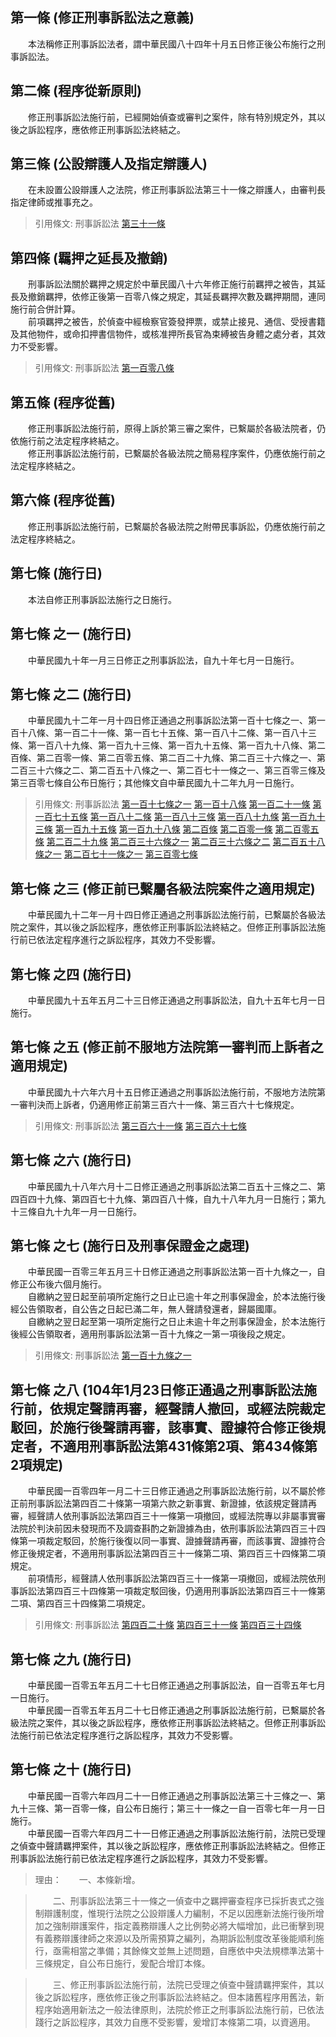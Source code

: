 第一條 (修正刑事訴訟法之意義)
-----------------------------
　　本法稱修正刑事訴訟法者，謂中華民國八十四年十月五日修正後公布施行之刑事訴訟法。  


第二條 (程序從新原則)
---------------------
　　修正刑事訴訟法施行前，已經開始偵查或審判之案件，除有特別規定外，其以後之訴訟程序，應依修正刑事訴訟法終結之。  


第三條 (公設辯護人及指定辯護人)
-------------------------------
　　在未設置公設辯護人之法院，修正刑事訴訟法第三十一條之辯護人，由審判長指定律師或推事充之。  
> 引用條文: 刑事訴訟法 [第三十一條](../../法務/刑事/刑事訴訟法.md#第三十一條-強制辯護案件與指定辯護人)



第四條 (羈押之延長及撤銷)
-------------------------
　　刑事訴訟法關於羈押之規定於中華民國八十六年修正施行前羈押之被告，其延長及撤銷羈押，依修正後第一百零八條之規定，其延長羈押次數及羈押期間，連同施行前合併計算。  
　　前項羈押之被告，於偵查中經檢察官簽發押票，或禁止接見、通信、受授書籍及其他物件，或命扣押書信物件，或核准押所長官為束縛被告身體之處分者，其效力不受影響。  
> 引用條文: 刑事訴訟法 [第一百零八條](../../法務/刑事/刑事訴訟法.md#第一百零八條-羈押之期間)



第五條 (程序從舊)
-----------------
　　修正刑事訴訟法施行前，原得上訴於第三審之案件，已繫屬於各級法院者，仍依施行前之法定程序終結之。  
　　修正刑事訴訟法施行前，已繫屬於各級法院之簡易程序案件，仍應依施行前之法定程序終結之。  


第六條 (程序從舊)
-----------------
　　修正刑事訴訟法施行前，已繫屬於各級法院之附帶民事訴訟，仍應依施行前之法定程序終結之。  


第七條 (施行日)
---------------
　　本法自修正刑事訴訟法施行之日施行。  


第七條 之一 (施行日)
--------------------
　　中華民國九十年一月三日修正之刑事訴訟法，自九十年七月一日施行。  


第七條 之二 (施行日)
--------------------
　　中華民國九十二年一月十四日修正通過之刑事訴訟法第一百十七條之一、第一百十八條、第一百二十一條、第一百七十五條、第一百八十二條、第一百八十三條、第一百八十九條、第一百九十三條、第一百九十五條、第一百九十八條、第二百條、第二百零一條、第二百零五條、第二百二十九條、第二百三十六條之一、第二百三十六條之二、第二百五十八條之一、第二百七十一條之一、第三百零三條及第三百零七條自公布日施行；其他條文自中華民國九十二年九月一日施行。  
> 引用條文: 刑事訴訟法 [第一百十七條之一](../../法務/刑事/刑事訴訟法.md#第一百十七條之一) [第一百十八條](../../法務/刑事/刑事訴訟法.md#第一百十八條-保證金之沒入) [第一百二十一條](../../法務/刑事/刑事訴訟法.md#第一百二十一條-有關羈押各項處分之裁定或命令機關) [第一百七十五條](../../法務/刑事/刑事訴訟法.md#第一百七十五條-傳喚證人之傳票) [第一百八十二條](../../法務/刑事/刑事訴訟法.md#第一百八十二條-拒絕證言－業務關係) [第一百八十三條](../../法務/刑事/刑事訴訟法.md#第一百八十三條-拒絕證言原因之釋明) [第一百八十九條](../../法務/刑事/刑事訴訟法.md#第一百八十九條-結文之作成) [第一百九十三條](../../法務/刑事/刑事訴訟法.md#第一百九十三條-拒絕具結或證言及不實具結之處罰) [第一百九十五條](../../法務/刑事/刑事訴訟法.md#第一百九十五條-囑託訊問證人) [第一百九十八條](../../法務/刑事/刑事訴訟法.md#第一百九十八條-鑑定人之選任) [第二百條](../../法務/刑事/刑事訴訟法.md#第二百條-聲請拒卻鑑定人之原因及時期) [第二百零一條](../../法務/刑事/刑事訴訟法.md#第二百零一條-拒卻鑑定人之程序) [第二百零五條](../../法務/刑事/刑事訴訟法.md#第二百零五條-鑑定之必要處分) [第二百二十九條](../../法務/刑事/刑事訴訟法.md#第二百二十九條-協助檢察官偵查之司法警察官) [第二百三十六條之一](../../法務/刑事/刑事訴訟法.md#第二百三十六條之一) [第二百三十六條之二](../../法務/刑事/刑事訴訟法.md#第二百三十六條之二) [第二百五十八條之一](../../法務/刑事/刑事訴訟法.md#第二百五十八條之一) [第二百七十一條之一](../../法務/刑事/刑事訴訟法.md#第二百七十一條之一) [第三百零七條](../../法務/刑事/刑事訴訟法.md#第三百零七條-言詞審理之例外)



第七條 之三 (修正前已繫屬各級法院案件之適用規定)
------------------------------------------------
　　中華民國九十二年一月十四日修正通過之刑事訴訟法施行前，已繫屬於各級法院之案件，其以後之訴訟程序，應依修正刑事訴訟法終結之。但修正刑事訴訟法施行前已依法定程序進行之訴訟程序，其效力不受影響。  


第七條 之四 (施行日)
--------------------
　　中華民國九十五年五月二十三日修正通過之刑事訴訟法，自九十五年七月一日施行。  


第七條 之五 (修正前不服地方法院第一審判而上訴者之適用規定)
----------------------------------------------------------
　　中華民國九十六年六月十五日修正通過之刑事訴訟法施行前，不服地方法院第一審判決而上訴者，仍適用修正前第三百六十一條、第三百六十七條規定。  
> 引用條文: 刑事訴訟法 [第三百六十一條](../../法務/刑事/刑事訴訟法.md#第三百六十一條-第二審上訴之管轄) [第三百六十七條](../../法務/刑事/刑事訴訟法.md#第三百六十七條-第二審對不合法上訴之處置－判決駁回補正)



第七條 之六 (施行日)
--------------------
　　中華民國九十八年六月十二日修正通過之刑事訴訟法第二百五十三條之二、第四百四十九條、第四百七十九條、第四百八十條，自九十八年九月一日施行；第九十三條自九十九年一月一日施行。  


第七條 之七 (施行日及刑事保證金之處理)
--------------------------------------
　　中華民國一百零三年五月三十日修正通過之刑事訴訟法第一百十九條之一，自修正公布後六個月施行。  
　　自繳納之翌日起至前項所定施行之日止已逾十年之刑事保證金，於本法施行後經公告領取者，自公告之日起已滿二年，無人聲請發還者，歸屬國庫。  
　　自繳納之翌日起至第一項所定施行之日止未逾十年之刑事保證金，於本法施行後經公告領取者，適用刑事訴訟法第一百十九條之一第一項後段之規定。  
> 引用條文: 刑事訴訟法 [第一百十九條之一](../../法務/刑事/刑事訴訟法.md#第一百十九條之一)



第七條 之八 (104年1月23日修正通過之刑事訴訟法施行前，依規定聲請再審，經聲請人撤回，或經法院裁定駁回，於施行後聲請再審，該事實、證據符合修正後規定者，不適用刑事訴訟法第431條第2項、第434條第2項規定)
----------------------------------------------------------------------------------------------------------------------------------------------------------------------------------------------------
　　中華民國一百零四年一月二十三日修正通過之刑事訴訟法施行前，以不屬於修正前刑事訴訟法第四百二十條第一項第六款之新事實、新證據，依該規定聲請再審，經聲請人依刑事訴訟法第四百三十一條第一項撤回，或經法院專以非屬事實審法院於判決前因未發現而不及調查斟酌之新證據為由，依刑事訴訟法第四百三十四條第一項裁定駁回，於施行後復以同一事實、證據聲請再審，而該事實、證據符合修正後規定者，不適用刑事訴訟法第四百三十一條第二項、第四百三十四條第二項規定。  
　　前項情形，經聲請人依刑事訴訟法第四百三十一條第一項撤回，或經法院依刑事訴訟法第四百三十四條第一項裁定駁回後，仍適用刑事訴訟法第四百三十一條第二項、第四百三十四條第二項規定。  
> 引用條文: 刑事訴訟法 [第四百二十條](../../法務/刑事/刑事訴訟法.md#第四百二十條-為受判決人利益聲請再審之事由) [第四百三十一條](../../法務/刑事/刑事訴訟法.md#第四百三十一條-再審聲請之撤回及其效力) [第四百三十四條](../../法務/刑事/刑事訴訟法.md#第四百三十四條-聲請無理由之裁定－裁定駁回)



第七條 之九 (施行日)
--------------------
　　中華民國一百零五年五月二十七日修正通過之刑事訴訟法，自一百零五年七月一日施行。  
　　中華民國一百零五年五月二十七日修正通過之刑事訴訟法施行前，已繫屬於各級法院之案件，其以後之訴訟程序，應依修正刑事訴訟法終結之。但修正刑事訴訟法施行前已依法定程序進行之訴訟程序，其效力不受影響。  


第七條 之十 (施行日)
--------------------
　　中華民國一百零六年四月二十一日修正通過之刑事訴訟法第三十三條之一、第九十三條、第一百零一條，自公布日施行；第三十一條之一自一百零七年一月一日施行。  
　　中華民國一百零六年四月二十一日修正通過之刑事訴訟法施行前，法院已受理之偵查中聲請羈押案件，其以後之訴訟程序，應依修正刑事訴訟法終結之。但修正刑事訴訟法施行前已依法定程序進行之訴訟程序，其效力不受影響。  
> 理由：　　一、本條新增。

> 　　二、刑事訴訟法第三十一條之一偵查中之羈押審查程序已採折衷式之強制辯護制度，惟現行法院之公設辯護人力編制，不足以因應新法施行後所增加之強制辯護案件，指定義務辯護人之比例勢必將大幅增加，此已衝擊到現有義務辯護律師之來源以及所需預算之編列，為期訴訟制度改革後能順利施行，亟需相當之準備；其餘條文並無上述問題，自應依中央法規標準法第十三條規定，自公布日施行，爰配合增訂本條。

> 　　三、修正刑事訴訟法施行前，法院已受理之偵查中聲請羈押案件，其以後之訴訟程序，應依修正後之刑事訴訟法終結之。但本諸舊程序用舊法，新程序始適用新法之一般法律原則，法院於修正之刑事訴訟法施行前，已依法踐行之訴訟程序，其效力自應不受影響，爰增訂本條第二項，以資適用。